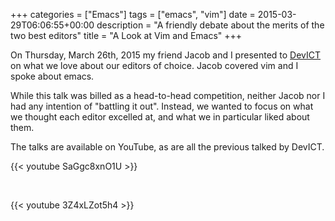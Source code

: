 +++
categories = ["Emacs"]
tags = ["emacs", "vim"]
date = 2015-03-29T06:06:55+00:00
description = "A friendly debate about the merits of the two best editors"
title = "A Look at Vim and Emacs"
+++

On Thursday, March 26th, 2015 my friend Jacob and I presented to
[DevICT](http://devict.org/) on what we love about our editors of choice.
Jacob covered vim and I spoke about emacs.

While this talk was billed as a head-to-head competition, neither Jacob nor I
had any intention of "battling it out".  Instead, we wanted to focus on what we
thought each editor excelled at, and what we in particular liked about
them.<!--more-->

The talks are available on YouTube, as are all the previous talked by DevICT.

{{< youtube SaGgc8xnO1U >}}

<br/>

{{< youtube 3Z4xLZot5h4 >}}
